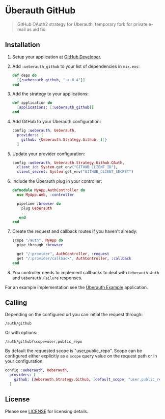 # Überauth GitHub

> GitHub OAuth2 strategy for Überauth, temporary fork for private e-mail as uid fix.

## Installation

1. Setup your application at [GitHub Developer](https://developer.github.com).

1. Add `:ueberauth_github` to your list of dependencies in `mix.exs`:

    ```elixir
    def deps do
      [{:ueberauth_github, "~> 0.4"}]
    end
    ```

1. Add the strategy to your applications:

    ```elixir
    def application do
      [applications: [:ueberauth_github]]
    end
    ```

1. Add GitHub to your Überauth configuration:

    ```elixir
    config :ueberauth, Ueberauth,
      providers: [
        github: {Ueberauth.Strategy.Github, []}
      ]
    ```

1.  Update your provider configuration:

    ```elixir
    config :ueberauth, Ueberauth.Strategy.Github.OAuth,
      client_id: System.get_env("GITHUB_CLIENT_ID"),
      client_secret: System.get_env("GITHUB_CLIENT_SECRET")
    ```

1.  Include the Überauth plug in your controller:

    ```elixir
    defmodule MyApp.AuthController do
      use MyApp.Web, :controller

      pipeline :browser do
        plug Ueberauth
        ...
       end
    end
    ```

1.  Create the request and callback routes if you haven't already:

    ```elixir
    scope "/auth", MyApp do
      pipe_through :browser

      get "/:provider", AuthController, :request
      get "/:provider/callback", AuthController, :callback
    end
    ```

1. You controller needs to implement callbacks to deal with `Ueberauth.Auth` and `Ueberauth.Failure` responses.

For an example implementation see the [Überauth Example](https://github.com/ueberauth/ueberauth_example) application.

## Calling

Depending on the configured url you can initial the request through:

    /auth/github

Or with options:

    /auth/github?scope=user,public_repo

By default the requested scope is "user,public\_repo". Scope can be configured either explicitly as a `scope` query value on the request path or in your configuration:

```elixir
config :ueberauth, Ueberauth,
  providers: [
    github: {Ueberauth.Strategy.Github, [default_scope: "user,public_repo,notifications"]}
  ]
```

## License

Please see [LICENSE](https://github.com/ueberauth/ueberauth_github/blob/master/LICENSE) for licensing details.

